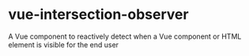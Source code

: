 # vue-intersection-observer
A Vue component to reactively detect when a Vue component or HTML element is visible for the end user
